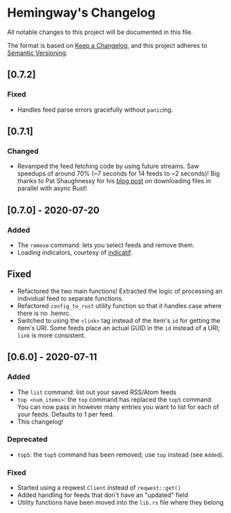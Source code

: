 # Hemingway's Changelog

All notable changes to this project will be documented in this file.

The format is based on [Keep a Changelog](https://keepachangelog.com/en/1.0.0/),
and this project adheres to [Semantic Versioning](https://semver.org/spec/v2.0.0.html).

## [0.7.2]

### Fixed

- Handles feed parse errors gracefully without `panic`ing.

## [0.7.1]

### Changed

-   Revamped the feed fetching code by using future streams. Saw speedups of around 70% (~7 seconds for 14 feeds to ~2 seconds)! Big thanks to Pat Shaughnessy for his [blog post](http://patshaughnessy.net/2020/1/20/downloading-100000-files-using-async-rust) on downloading files in parallel with async Rust!

## [0.7.0] - 2020-07-20

### Added

-   The `remove` command: lets you select feeds and remove them.
-   Loading indicators, courtesy of [indicatif](https://docs.rs/indicatif/0.15.0/indicatif/).

## Fixed

-   Refactored the two main functions! Extracted the logic of processing an individual feed to separate functions.
-   Refactored `config_to_rust` utility function so that it handles case where there is no .hemrc.
-   Switched to using the `<link>` tag instead of the item's `id` for getting the item's URI. Some feeds place an actual GUID in the `id` instead of a URI; `link` is more consistent.

## [0.6.0] - 2020-07-11

### Added

-   The `list` command: list out your saved RSS/Atom feeds
-   `top <num_items>`: the `top` command has replaced the `top5` command. You can now pass in however many entries you want to list for each of your feeds. Defaults to 1 per feed.
-   This changelog!

### Deprecated

-   `top5`: the `top5` command has been removed; use `top` instead (see `Added`).

### Fixed

-   Started using a reqwest `Client` instead of `reqwest::get()`
-   Added handling for feeds that don't have an "updated" field
-   Utility functions have been moved into the `lib.rs` file where they belong
